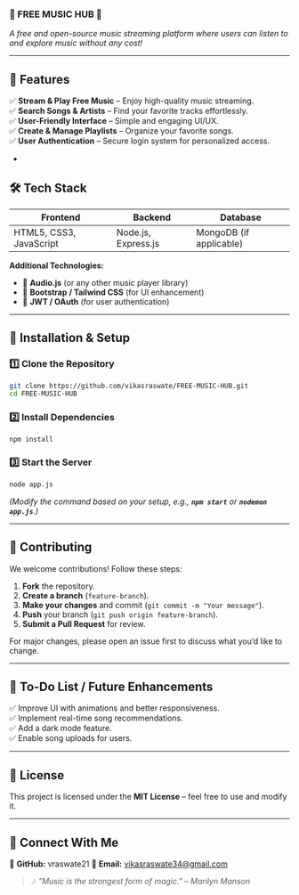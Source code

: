 ### **📜 FREE MUSIC HUB 🎵**

*A free and open-source music streaming platform where users can listen to and explore music without any cost!*


---

## 🚀 **Features**

✅ **Stream & Play Free Music** – Enjoy high-quality music streaming.\
✅ **Search Songs & Artists** – Find your favorite tracks effortlessly.\
✅ **User-Friendly Interface** – Simple and engaging UI/UX.\
✅ **Create & Manage Playlists** – Organize your favorite songs.\
✅ **User Authentication** – Secure login system for personalized access.

-

## 🛠 **Tech Stack**

| Frontend                | Backend             | Database                |
| ----------------------- | ------------------- | ----------------------- |
| HTML5, CSS3, JavaScript | Node.js, Express.js | MongoDB (if applicable) |

**Additional Technologies:**

- 🎵 **Audio.js** (or any other music player library)
- 🎨 **Bootstrap / Tailwind CSS** (for UI enhancement)
- 🔐 **JWT / OAuth** (for user authentication)

---

## 🔧 **Installation & Setup**

### **1️⃣ Clone the Repository**

```sh
git clone https://github.com/vikasraswate/FREE-MUSIC-HUB.git
cd FREE-MUSIC-HUB
```

### **2️⃣ Install Dependencies**

```sh
npm install
```

### **3️⃣ Start the Server**

```sh
node app.js
```

*(Modify the command based on your setup, e.g., ****`npm start`**** or ****`nodemon app.js`****.)*


---

## 🤝 **Contributing**

We welcome contributions! Follow these steps:

1. **Fork** the repository.
2. **Create a branch** (`feature-branch`).
3. **Make your changes** and commit (`git commit -m "Your message"`).
4. **Push** your branch (`git push origin feature-branch`).
5. **Submit a Pull Request** for review.

For major changes, please open an issue first to discuss what you’d like to change.

---

## 📝 **To-Do List / Future Enhancements**

✅ Improve UI with animations and better responsiveness.\
✅ Implement real-time song recommendations.\
✅ Add a dark mode feature.\
✅ Enable song uploads for users.

---

## 📜 **License**

This project is licensed under the **MIT License** – feel free to use and modify it.

---

## 💌 **Connect With Me**

💼 **GitHub:** vraswate21
📧 **Email:** vikasraswate34@gmail.com

> 🎶 *"Music is the strongest form of magic." – Marilyn Manson*





